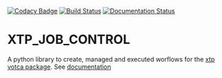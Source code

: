 [![Codacy Badge](https://api.codacy.com/project/badge/Grade/89030ac6a82f4299ae54d3565d1974b6)](https://app.codacy.com/app/votca/xtp_job_control?utm_source=github.com&utm_medium=referral&utm_content=votca/xtp_job_control&utm_campaign=Badge_Grade_Dashboard)
[![Build Status](https://travis-ci.com/votca/xtp_job_control.svg?branch=master)](https://travis-ci.com/votca/xtp_job_control)
[![Documentation Status](https://readthedocs.org/projects/xtp-job-control/badge/?version=latest)](https://xtp-job-control.readthedocs.io/en/latest/?badge=latest)

# XTP_JOB_CONTROL

A python library to create, managed and executed worflows for the [xtp votca package](https://github.com/votca/xtp). See [documentation](https://xtp-job-control.readthedocs.io/en/latest/)

